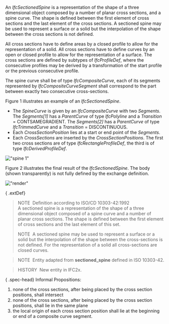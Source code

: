 An _IfcSectionedSpine_ is a representation of the shape of a three dimensional object composed by a number of planar cross sections, and a spine curve. The shape is defined between the first element of cross sections and the last element of the cross sections. A sectioned spine may be used to represent a surface or a solid but the interpolation of the shape between the cross sections is not defined.

All cross sections have to define areas by a closed profile to allow for the representation of a solid. All cross sections have to define curves by an open or closed profile to allow for the representation of a surface. The cross sections are defined by subtypes of _IfcProfileDef_, where the consecutive profiles may be derived by a transformation of the start profile or the previous consecutive profile.

The spine curve shall be of type _IfcCompositeCurve_, each of its segments represented by _IfcCompositeCurveSegment_ shall correspond to the part between exactly two consecutive cross-sections.

Figure 1 illustrates an example of an _IfcSectionedSpine_.

* The _SpineCurve_ is given by an _IfcCompositeCurve_ with two _Segments_. The _Segments[1]_ has a _ParentCurve_ of type _IfcPolyline_ and a _Transition_ = CONTSAMEGRADIENT. The _Segments[2]_ has a _ParentCurve_ of type _IfcTrimmedCurve_ and a _Transition_ = DISCONTINUOUS.
* Each _CrossSectionPosition_ lies at a start or end point of the _Segments_.
* Each _CrossSections_ are inserted by the _CrossSectionPositions_. The first two cross sections are of type _IfcRectangleProfileDef_, the third is of type _IfcDerivedProfileDef_.

!["spine 1"](../../../../../../figures/ifcsectionedspine-layout1.gif "Figure 1 &mdash; Sectioned spine geometry")

Figure 2 illustrates the final result of the _IfcSectionedSpine_. The body (shown transparently) is not fully defined by the exchange definition.

!["render"](../../../../../../figures/ifcsectionedspine.jpg "Figure 2 &mdash; Sectioned spine result")

{ .extDef}
> NOTE&nbsp; Definition according to ISO/CD 10303-42:1992  
> A sectioned spine is a representation of the shape of a three dimensional object composed of a spine curve and a number of planar cross sections. The shape is defined between the first element of cross sections and the last element of this set.  
>   
> NOTE&nbsp; A sectioned spine may be used to represent a surface or a solid but the interpolation of the shape between the cross-sections is not defined. For the representation of a solid all cross-sections are closed curves.

> NOTE&nbsp; Entity adapted from **sectioned_spine** defined in ISO 10303-42.

> HISTORY&nbsp; New entity in IFC2x.

{ .spec-head}
Informal Propositions:

1. none of the cross sections, after being placed by the cross section positions, shall intersect
2. none of the cross sections, after being placed by the cross section positions, shall lie in the same plane
3. the local origin of each cross section position shall lie at the beginning or end of a composite curve segment.
